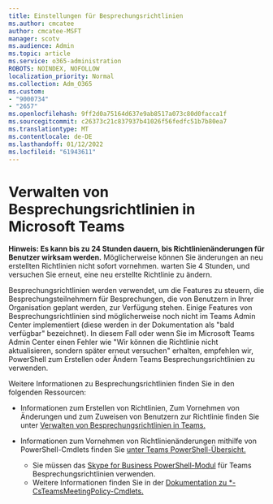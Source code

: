 ```yaml
---
title: Einstellungen für Besprechungsrichtlinien
ms.author: cmcatee
author: cmcatee-MSFT
manager: scotv
ms.audience: Admin
ms.topic: article
ms.service: o365-administration
ROBOTS: NOINDEX, NOFOLLOW
localization_priority: Normal
ms.collection: Adm_O365
ms.custom:
- "9000734"
- "2657"
ms.openlocfilehash: 9ff2d0a75164d637e9ab8517a073c80d0facca1f
ms.sourcegitcommit: c26373c21c837937b41026f56fedfc51b7b80ea7
ms.translationtype: MT
ms.contentlocale: de-DE
ms.lasthandoff: 01/12/2022
ms.locfileid: "61943611"
---
```

# <a name="manage-meeting-policies-in-microsoft-teams"></a>Verwalten von Besprechungsrichtlinien in Microsoft Teams

**Hinweis: Es kann bis zu 24 Stunden dauern, bis Richtlinienänderungen für Benutzer wirksam werden.** Möglicherweise können Sie änderungen an neu erstellten Richtlinien nicht sofort vornehmen. warten Sie 4 Stunden, und versuchen Sie erneut, eine neu erstellte Richtlinie zu ändern.

Besprechungsrichtlinien werden verwendet, um die Features zu steuern, die Besprechungsteilnehmern für Besprechungen, die von Benutzern in Ihrer Organisation geplant werden, zur Verfügung stehen. Einige Features von Besprechungsrichtlinien sind möglicherweise noch nicht im Teams Admin Center implementiert (diese werden in der Dokumentation als "bald verfügbar" bezeichnet). In diesem Fall oder wenn Sie im Microsoft Teams Admin Center einen Fehler wie "Wir können die Richtlinie nicht aktualisieren, sondern später erneut versuchen" erhalten, empfehlen wir, PowerShell zum Erstellen oder Ändern Teams Besprechungsrichtlinien zu verwenden. 

Weitere Informationen zu Besprechungsrichtlinien finden Sie in den folgenden Ressourcen:

- Informationen zum Erstellen von Richtlinien, Zum Vornehmen von Änderungen und zum Zuweisen von Benutzern zur Richtlinie finden Sie unter [Verwalten von Besprechungsrichtlinien in Teams.](https://docs.microsoft.com/microsoftteams/meeting-policies-in-teams)

- Informationen zum Vornehmen von Richtlinienänderungen mithilfe von PowerShell-Cmdlets finden Sie [unter Teams PowerShell-Übersicht.](https://docs.microsoft.com/microsoftteams/teams-powershell-overview) 
    - Sie müssen das [Skype for Business PowerShell-Modul](https://docs.microsoft.com/skypeforbusiness/set-up-your-computer-for-windows-powershell/download-and-install-the-skype-for-business-online-connector) für Teams Besprechungsrichtlinien verwenden. 
    - Weitere Informationen finden Sie in der [Dokumentation zu *-CsTeamsMeetingPolicy-Cmdlets.](https://docs.microsoft.com/search/?search=CsTeamsMeetingPolicy&view=skype-ps)

